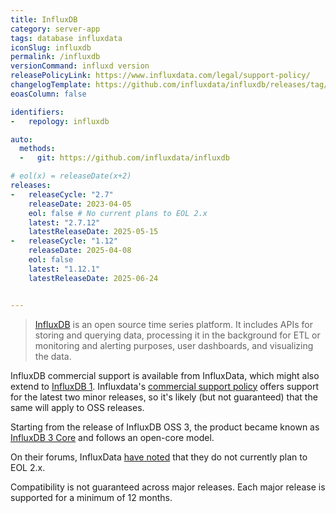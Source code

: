 ```yaml
---
title: InfluxDB
category: server-app
tags: database influxdata
iconSlug: influxdb
permalink: /influxdb
versionCommand: influxd version
releasePolicyLink: https://www.influxdata.com/legal/support-policy/
changelogTemplate: https://github.com/influxdata/influxdb/releases/tag/v__LATEST__
eoasColumn: false

identifiers:
-   repology: influxdb

auto:
  methods:
  -   git: https://github.com/influxdata/influxdb

# eol(x) = releaseDate(x+2)
releases:
-   releaseCycle: "2.7"
    releaseDate: 2023-04-05
    eol: false # No current plans to EOL 2.x
    latest: "2.7.12"
    latestReleaseDate: 2025-05-15
-   releaseCycle: "1.12"
    releaseDate: 2025-04-08
    eol: false
    latest: "1.12.1"
    latestReleaseDate: 2025-06-24


---
```


> [InfluxDB](https://github.com/influxdata/influxdb) is an open source time series platform.
> It includes APIs for storing and querying data, processing it in the background for ETL or
> monitoring and alerting purposes, user dashboards, and visualizing the data.


InfluxDB commercial support is available from InfluxData, which might also extend to
[InfluxDB 1](https://github.com/influxdata/influxdb/issues/25045). Influxdata's [commercial support
policy](https://www.influxdata.com/legal/support-policy/) offers support for the latest two minor
releases, so it's likely (but not guaranteed) that the same will apply to OSS releases.


Starting from the release of InfluxDB OSS 3, the product became known as [InfluxDB 3 Core](/influxdb-core) and
follows an open-core model.

On their forums, InfluxData [have noted](https://community.influxdata.com/t/questions-about-influxdb-3-enterprise-free-tier-for-home-users-and-the-future-of-influxdb-v2/57028) that they do not currently plan to EOL 2.x.


Compatibility is not guaranteed across major releases.
Each major release is supported for a minimum of 12 months.
